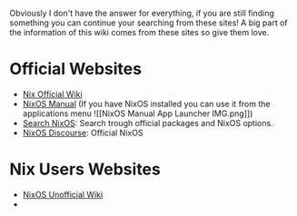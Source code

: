 Obviously I don't have the answer for everything, if you are still finding something you can continue your searching from these sites!
A big part of the information of this wiki comes from these sites so give them love.
# Official Websites
- [Nix Official Wiki](https://nix.dev/)
- [NixOS Manual](https://nixos.org/manual/nixos/stable/) (If you have NixOS installed you can use it from the applications menu ![[NixOS Manual App Launcher IMG.png]])
- [Search NixOS](https://search.nixos.org): Search trough official packages and NixOS options.
- [NixOS Discourse](https://discourse.nixos.org/): Official NixOS 
# Nix Users Websites
- [NixOS Unofficial Wiki](https://nixos.wiki/wiki/Main_Page)
- 